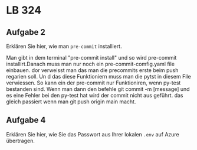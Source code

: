 # LB 324

## Aufgabe 2
Erklären Sie hier, wie man `pre-commit` installiert.
 

 Man gibt in dem terminal "pre-commit install" und so wird pre-commit installirt.Danach muss man nur noch ein pre-commit-comfig.yaml file einbauen. dor verweisst man das man die precommits erste beim push regarien soll. Un d das diese Funktioniern muss man die pytst in diesem File verwiessen. So kann ein der pre-commit nur Funktioniren, wenn py-test bestanden sind. Wenn man dann den befehle git commit -m [message] und es eine Fehler bei den py-test hat wird der commit nicht aus geführt. das gleich passiert wenn man git push origin main macht.

## Aufgabe 4
Erklären Sie hier, wie Sie das Passwort aus Ihrer lokalen `.env` auf Azure übertragen.
